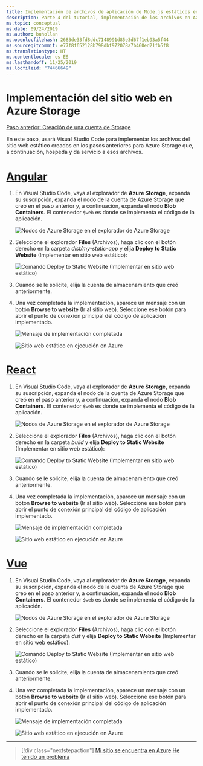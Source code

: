 ```yaml
---
title: Implementación de archivos de aplicación de Node.js estáticos en Azure Storage desde Visual Studio Code
description: Parte 4 del tutorial, implementación de los archivos en Azure Storage
ms.topic: conceptual
ms.date: 09/24/2019
ms.author: buhollan
ms.openlocfilehash: 2683de33fd8ddc7148991d85e3d67f1eb93a5f44
ms.sourcegitcommit: e77f8f652128b798dbf972078a7b460ed21fb5f8
ms.translationtype: HT
ms.contentlocale: es-ES
ms.lasthandoff: 11/25/2019
ms.locfileid: "74466649"
---
```

# <a name="deploy-the-website-to-azure-storage"></a>Implementación del sitio web en Azure Storage

[Paso anterior: Creación de una cuenta de Storage](tutorial-vscode-static-website-node-03.md)

En este paso, usará Visual Studio Code para implementar los archivos del sitio web estático creados en los pasos anteriores para Azure Storage que, a continuación, hospeda y da servicio a esos archivos.

# <a name="angulartabangular"></a>[Angular](#tab/angular)

1. En Visual Studio Code, vaya al explorador de **Azure Storage**, expanda su suscripción, expanda el nodo de la cuenta de Azure Storage que creó en el paso anterior y, a continuación, expanda el nodo **Blob Containers**. El contenedor `$web` es donde se implementa el código de la aplicación.

   ![Nodos de Azure Storage en el explorador de Azure Storage](media/static-website/storage-nodes.png)

1. Seleccione el explorador **Files** (Archivos), haga clic con el botón derecho en la carpeta _dist/my-static-app_ y elija **Deploy to Static Website** (Implementar en sitio web estático):

    ![Comando Deploy to Static Website (Implementar en sitio web estático)](media/static-website/deploy-build-angular.png)

1. Cuando se le solicite, elija la cuenta de almacenamiento que creó anteriormente.

1. Una vez completada la implementación, aparece un mensaje con un botón **Browse to website** (Ir al sitio web). Seleccione ese botón para abrir el punto de conexión principal del código de aplicación implementado.

    ![Mensaje de implementación completada](media/static-website/deployment-complete.png)

    ![Sitio web estático en ejecución en Azure](media/static-website/azure-app-angular.png)

# <a name="reacttabreact"></a>[React](#tab/react)

1. En Visual Studio Code, vaya al explorador de **Azure Storage**, expanda su suscripción, expanda el nodo de la cuenta de Azure Storage que creó en el paso anterior y, a continuación, expanda el nodo **Blob Containers**. El contenedor `$web` es donde se implementa el código de la aplicación.

   ![Nodos de Azure Storage en el explorador de Azure Storage](media/static-website/storage-nodes.png)

1. Seleccione el explorador **Files** (Archivos), haga clic con el botón derecho en la carpeta _build_ y elija **Deploy to Static Website** (Implementar en sitio web estático):

    ![Comando Deploy to Static Website (Implementar en sitio web estático)](media/static-website/deploy-build-react.png)

1. Cuando se le solicite, elija la cuenta de almacenamiento que creó anteriormente.

1. Una vez completada la implementación, aparece un mensaje con un botón **Browse to website** (Ir al sitio web). Seleccione ese botón para abrir el punto de conexión principal del código de aplicación implementado.

    ![Mensaje de implementación completada](media/static-website/deployment-complete.png)

    ![Sitio web estático en ejecución en Azure](media/static-website/azure-app-react.png)

# <a name="vuetabvue"></a>[Vue](#tab/vue)

1. En Visual Studio Code, vaya al explorador de **Azure Storage**, expanda su suscripción, expanda el nodo de la cuenta de Azure Storage que creó en el paso anterior y, a continuación, expanda el nodo **Blob Containers**. El contenedor `$web` es donde se implementa el código de la aplicación.

   ![Nodos de Azure Storage en el explorador de Azure Storage](media/static-website/storage-nodes.png)

1. Seleccione el explorador **Files** (Archivos), haga clic con el botón derecho en la carpeta _dist_ y elija **Deploy to Static Website** (Implementar en sitio web estático):

    ![Comando Deploy to Static Website (Implementar en sitio web estático)](media/static-website/deploy-build-vue.png)

1. Cuando se le solicite, elija la cuenta de almacenamiento que creó anteriormente.

1. Una vez completada la implementación, aparece un mensaje con un botón **Browse to website** (Ir al sitio web). Seleccione ese botón para abrir el punto de conexión principal del código de aplicación implementado.

    ![Mensaje de implementación completada](media/static-website/deployment-complete.png)

    ![Sitio web estático en ejecución en Azure](media/static-website/azure-app-vue.png)

---

> [!div class="nextstepaction"]
> [Mi sitio se encuentra en Azure](tutorial-vscode-static-website-node-05.md) [He tenido un problema](https://www.research.net/r/PWZWZ52?tutorial=node-deployment-staticwebsite&step=create-storage)
